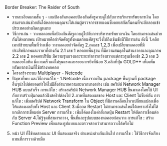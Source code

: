 Border Breaker: The Raider of South
- รายละเอียดเกมสั้น ๆ -
เกมป้องกันหอคอยป้องกันศัตรูควบคู่ไปกับการบริหารทรัพยากรเงิน โดยสามารถเล่นช่วยกันได้หลายคนคุณจะได้เล่นผู้ตรวจการชายแดนซึ่งคอยสกัดกั้นคนที่จะลักลอบเข้าประเทศอย่างผิดกฏหมาย
- วิธีการเล่น -
วางหอคอยเพื่อป้องกันศัตรูควบคู่ไปกับการบริหารทรัพยากรเงิน โดยสามารถเล่นช่วยกันได้หลายคน เป้าหมายคือกำจัดศัตรูทั้งหมดก่อนศัตรูจะวิ่งไปถึงเช้นชัยมีวิธีการเล่น ดังนี้
1.คลิกเมาส์ซ้ายบนพื้นที่ว่างเพื่อ วางหอคอยกำจัดศัตรู
2.กดเลข 1,2,3 เพื่อเปลี่ยนหอคอยที่มีประสิทธิภาพและราคาที่ต่างกัน
  2.1 เลข 1 หอคอยพื้นฐาน ที่มีความสมดุลในด้านราคาและคุณภาพ
  2.2 เลข 2 หอคอยปริซึม มีความรุนแรงและระยะทำการกว้างขวางแต่กระสุนเชื่องช้า
  2.3 เลข 3 หอคอยโลหิต มีความเร็วแต่ไม่รุนแรงและระยะการยิงที่น้อย
3.คลิกที่ปุ่ม GOLD++ เพื่อเพิ่มทรัพยากรเงินที่ใช้สร้างหอคอย
- โครงสร้างระบบ Multiplayer -
Netcode
- ปัญหาที่พบ และวิธีการแก้ไข -
1.Netcode เนื่องจากเป็น package พื้นฐานที่ package อื่นๆนำไปต่อยอดทำให้ไม่มีสิ่งอำนวยความสะดวกบางอย่าง เช่น สคริปต์ Network Manager HUB แบบสำเร็จ
การแก้ไข : สร้างสคริปต์ Network Manager HUB ขึ้นมาเองโดยใช้ UI กับการสร้างปุ่มกดแล้วฝังสคริปต์ลงไป
2.ภาพที่แสดงผลของ Host และ Client ไม่ซิงค์กัน
การแก้ไข : เพิ่มสคริปต์ Network Transform ใน Object ที่มีการเคลื่อนไหวเปลี่ยนแปลงเพื่อให้แสดงผลกับทั้ง Host และ Client
3.เมื่อกด Restart ไม่สามารถเล่นใหม่ได้เพราะยังไม่ได้ยกเลิกการเชื่อมต่อ Server
การแก้ไข : เพิ่มโค้ดลงในคำสั่งกดปุ่ม Restart ให้ตัดการเชื่อมต่อกับ Server 
4.ไม่รู้จุดที่สามารถวาง, พื้นที่และรูปแบบของหอคอยก่อนวาง
การแก้ไข : สร้าง Function Preview เพื่อแสดงรูปแบบและตรวจสอบว่าสามารถวางได้หรือไม่ 
5. หน้า UI ที่ใช้ทดสอบและ UI ที่แสดงผลจริง ตำแหน่งต่างกันเกินไป
การแก้ไข : ใช้วิธีการจัดเรียงแทนที่การวางด้วยมือ
